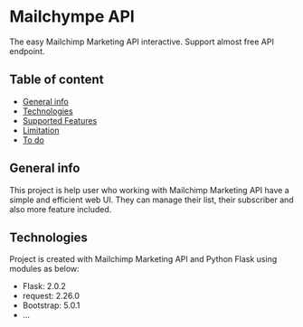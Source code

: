 # Mailchympe API 
The easy Mailchimp Marketing API interactive. Support almost free API endpoint.

## Table of content
* [General info](#general-info)
* [Technologies](#technologies)
* [Supported Features](#supported-features)
* [Limitation](#limitations-of-phase-1)
* [To do](#to-do)

## General info
This project is help user who working with Mailchimp Marketing API have a simple and efficient web UI. They can manage their list, their subscriber and also more feature included.

## Technologies
Project is created with Mailchimp Marketing API and Python Flask using modules as below:
* Flask: 2.0.2
* request: 2.26.0
* Bootstrap: 5.0.1
* ...
